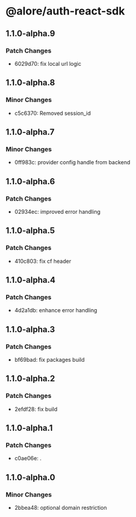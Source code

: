 # @alore/auth-react-sdk

## 1.1.0-alpha.9

### Patch Changes

- 6029d70: fix local url logic

## 1.1.0-alpha.8

### Minor Changes

- c5c6370: Removed session_id

## 1.1.0-alpha.7

### Minor Changes

- 0ff983c: provider config handle from backend

## 1.1.0-alpha.6

### Patch Changes

- 02934ec: improved error handling

## 1.1.0-alpha.5

### Patch Changes

- 410c803: fix cf header

## 1.1.0-alpha.4

### Patch Changes

- 4d2a1db: enhance error handling

## 1.1.0-alpha.3

### Patch Changes

- bf69bad: fix packages build

## 1.1.0-alpha.2

### Patch Changes

- 2efdf28: fix build

## 1.1.0-alpha.1

### Patch Changes

- c0ae06e: .

## 1.1.0-alpha.0

### Minor Changes

- 2bbea48: optional domain restriction

